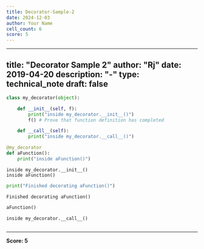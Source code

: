 ```yaml
---
title: Decorator-Sample-2
date: 2024-12-03
author: Your Name
cell_count: 6
score: 5
---
```


---
title: "Decorator Sample 2"
author: "Rj"
date: 2019-04-20
description: "-"
type: technical_note
draft: false
---

```python
class my_decorator(object):

    def __init__(self, f):
        print("inside my_decorator.__init__()")
        f() # Prove that function definition has completed

    def __call__(self):
        print("inside my_decorator.__call__()")
```


```python
@my_decorator
def aFunction():
    print("inside aFunction()")
```

    inside my_decorator.__init__()
    inside aFunction()



```python
print("Finished decorating aFunction()")
```

    Finished decorating aFunction()



```python
aFunction()
```

    inside my_decorator.__call__()



```python

```


---
**Score: 5**